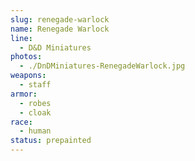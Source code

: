 ```yaml
---
slug: renegade-warlock
name: Renegade Warlock
line:
  - D&D Miniatures
photos:
  - ./DnDMiniatures-RenegadeWarlock.jpg
weapons:
  - staff
armor:
  - robes
  - cloak
race:
  - human
status: prepainted
---
```

